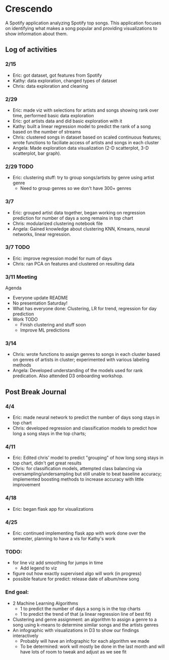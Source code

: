 # Crescendo

A Spotify application analyzing Spotify top songs. This application focuses on identifying what makes a song popular and providing visualizations to show information about them.

## Log of activities

### 2/15

+ Eric: got dataset, got features from Spotify
+ Kathy: data exploration, changed types of dataset
+ Chris: data exploration and cleaning

### 2/29

+ Eric: made viz with selections for artists and songs showing rank over time,
  performed basic data exploration
+ Eric: got artists data and did basic exploration with it
+ Kathy: built a linear regression model to predict the rank of a song based on
the number of streams
+ Chris: clustered songs in dataset based on scaled continuous features; wrote functions to faciliate access of artists and songs in each cluster
+ Angela: Made exploration data visualization (2-D scatterplot, 3-D scatterplot, bar graph).  

### 2/29 TODO

+ Eric: clustering stuff: try to group songs/artists by genre using artist
  genre
  + Need to group genres so we don't have 300+ genres

### 3/7

+ Eric: grouped artist data together, began working on regression prediction for
number of days a song remains in top chart
+ Chris: modularized clustering notebook file
+ Angela: Gained knowledge about clustering KNN, Kmeans, neural networks, linear regression. 

### 3/7 TODO

+ Eric: improve regression model for num of days
+ Chris: ran PCA on features and clustered on resulting data

### 3/11 Meeting

Agenda

+ Everyone update README
+ No presentation Saturday!
+ What has everyone done: Clustering, LR for trend, regression for day
  prediction
+ Work TODO
  + Finish clustering and stuff soon
  + Improve ML predictions

### 3/14

+ Chris: wrote functions to assign genres to songs in each cluster based on genres of artists in cluster; experimented with various labeling methods
+ Angela: Developed understanding of the models used for rank predication. Also attended D3 onboarding workshop.

## Post Break Journal

### 4/4

+ Eric: made neural network to predict the number of days song stays in top chart
+ Chris: developed regression and classification models to predict how long a song stays in the top charts; 
### 4/11

+ Eric: Edited chris' model to predict "grouping" of how long song stays in top chart,
  didn't get great results
+ Chris: for classification models, attempted class balancing via oversampling/undersampling but still unable to beat baseline accuracy; 
implemented boosting methods to increase accuracy with little improvement

### 4/18

+ Eric: began flask app for visualizations

### 4/25

+ Eric: continued implementing flask app with work done over the semester,
  planning to have a vis for Kathy's work

### TODO:

+ for line viz add smoothing for jumps in time
  + Add legend to viz
+ figure out how exactly supervised algo will work (in progress)
+ possible feature for predict: release date of album/new song

### End goal:

+ 2 Machine Learning Algorithms
  + 1 to predict the number of days a song is in the top charts
  + 1 to predict the trend of that (a linear regression line of best fit)
+ Clustering and genre assignment: an algorithm to assign a genre to a song using k-means to determine similar songs and the artists genres
+ An infographic with visualizations in D3 to show our findings interactively
  + Probably will have an infographic for each algorithm we made
  + To be determined: work will mostly be done in the last month and will have
    lots of room to tweak and adjust as we see fit
